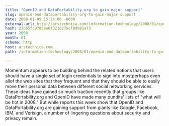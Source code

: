 ```yaml
---
title: "OpenID and DataPortability.org to gain major support"
slug: openid-and-dataportability-org-to-gain-major-support
date: 2008-01-09 15:24:00 -0600
external-url: http://arstechnica.com/information-technology/2008/01/openid-and-dataportability-to-gain-major-support/
hash: 22b65fc97858e6f321d27acf8d981a73
year: 2008
month: 01
scheme: http
host: arstechnica.com
path: /information-technology/2008/01/openid-and-dataportability-to-gain-major-support/

---
```


Momentum appears to be building behind the related notions that users should have a single set of login credentials to sign into mostperhaps even allof the web sites that they frequent and that they should be able to easily move their personal data between different social networking services. These ideas have gained so much traction recently that groups like DataPortability.org and OpenID have made many pundits' lists of "what will be hot in 2008." But while reports this week show that OpenID and DataPortability.org are gaining support from giants like Google, Facebook, IBM, and Verisign, a number of lingering questions about security and privacy remain.
